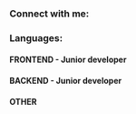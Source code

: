 

<h3 align="left">Connect with me:</h3>
<p align="left">
</p>

<h3 align="left">Languages:</h3>
<h4 align="left">FRONTEND - Junior developer</h4>


<h4 align="left">BACKEND - Junior developer</h4>

<h4 align="left">OTHER</h4>


